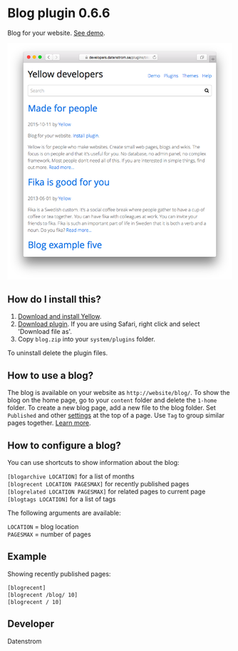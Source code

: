 Blog plugin 0.6.6
=================
Blog for your website. [See demo](https://developers.datenstrom.se/plugins/blog-plugin/).

<p align="center"><img src="blog-screenshot.png?raw=true" alt="Screenshot"></p>

## How do I install this?

1. [Download and install Yellow](https://github.com/datenstrom/yellow/).
2. [Download plugin](https://github.com/datenstrom/yellow-plugins/raw/master/zip/blog.zip). If you are using Safari, right click and select 'Download file as'.
3. Copy `blog.zip` into your `system/plugins` folder.

To uninstall delete the plugin files.

## How to use a blog?

The blog is available on your website as `http://website/blog/`. To show the blog on the home page, go to your `content` folder and delete the `1-home` folder. To create a new blog page, add a new file to the blog folder. Set `Published` and other [settings](https://developers.datenstrom.se/help/markdown-cheat-sheet#settings) at the top of a page. Use `Tag` to group similar pages together. [Learn more](https://developers.datenstrom.se/help/how-to-make-a-blog).

## How to configure a blog?

You can use shortcuts to show information about the blog:

`[blogarchive LOCATION]` for a list of months  
`[blogrecent LOCATION PAGESMAX]` for recently published pages  
`[blogrelated LOCATION PAGESMAX]` for related pages to current page  
`[blogtags LOCATION]` for a list of tags  

The following arguments are available:

`LOCATION` = blog location  
`PAGESMAX` = number of pages  

## Example

Showing recently published pages:

    [blogrecent]
    [blogrecent /blog/ 10]
    [blogrecent / 10]

## Developer

Datenstrom
